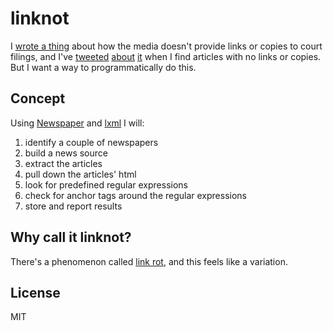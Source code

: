 # linknot

I [wrote a thing](https://esq.io/blog/posts/dear-media/) about how the media doesn't provide links or copies to court filings, and I've [tweeted](https://twitter.com/vdavez/status/701405527612354560) [about](https://twitter.com/vdavez/status/701375145454104576
) [it](https://twitter.com/vdavez/status/701374109997883392) when I find articles with no links or copies. But I want a way to programmatically do this.

## Concept

Using [Newspaper](http://newspaper.readthedocs.org/en/latest/) and [lxml](http://lxml.de/) I will:

1. identify a couple of newspapers
2. build a news source
3. extract the articles
4. pull down the articles' html
5. look for predefined regular expressions
6. check for anchor tags around the regular expressions
7. store and report results

## Why call it linknot?

There's a phenomenon called [link rot](https://en.wikipedia.org/wiki/Link_rot), and this feels like a variation.

## License

MIT
